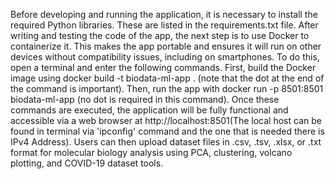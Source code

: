 Before developing and running the application, it is necessary to install the required Python libraries. These are listed in the requirements.txt file. After writing and testing the code of the app, the next step is to use Docker to containerize it. This makes the app portable and ensures it will run on other devices without compatibility issues, including on smartphones. To do this, open a terminal and enter the following commands. First, build the Docker image using docker build -t biodata-ml-app . (note that the dot at the end of the command is important). Then, run the app with docker run -p 8501:8501 biodata-ml-app (no dot is required in this command). Once these commands are executed, the application will be fully functional and accessible via a web browser at http://localhost:8501(The local host can be found in terminal via 'ipconfig' command and the one that is needed there is IPv4 Address). Users can then upload dataset files in .csv, .tsv, .xlsx, or .txt format for molecular biology analysis using PCA, clustering, volcano plotting, and COVID-19 dataset tools.
